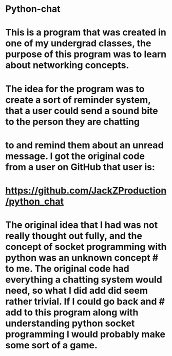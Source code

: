 # Python-chat
# This is a program that was created in one of my undergrad classes, the purpose of this program was to learn about networking concepts.
# The idea for the program was to create a sort of reminder system, that a user could send a sound bite to the person they are chatting  
# to and remind them about an unread message. I got the original code from a user on GitHub that user is: 
# https://github.com/JackZProduction/python_chat 
# The original idea that I had was not really thought out fully, and the concept of socket programming with python was an unknown concept # to me. The original code had everything a chatting system would need, so what I did add did seem rather trivial. If I could go back and # add to this program along with understanding python socket programming I would probably make some sort of a game.
